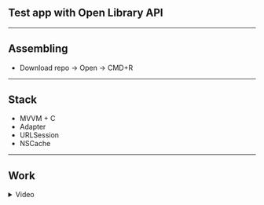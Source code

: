 ## Test app with Open Library API
---
## Assembling
* Download repo -> Open -> CMD+R
---
## Stack
* MVVM + C
* Adapter
* URLSession
* NSCache
---
## Work
<details>
<summary>Video</summary>
  
  https://user-images.githubusercontent.com/114474821/233195156-ce6dee4e-57de-41c1-9a8b-06182fdb6b54.mp4
  ![Screen1](https://user-images.githubusercontent.com/114474821/233196028-e9b36fb6-3d5d-459c-ae68-555cae2d099e.png)![Screen2](https://user-images.githubusercontent.com/114474821/233196036-8c779905-60b1-4237-83c2-d08f86912579.png)
 </details>


